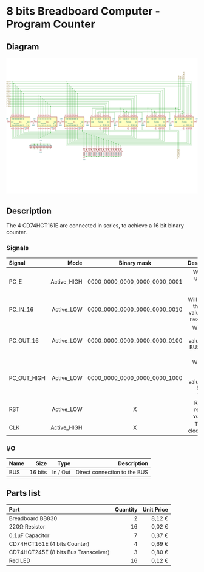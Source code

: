 # 8 bits Breadboard Computer - Program Counter

## Diagram
<img src="schematics/program_counter.png">

## Description
The 4 CD74HCT161E are connected in series, to achieve a 16 bit binary counter.

### Signals
| Signal      |        Mode |          Binary mask          |                                            Description |
|:------------|------------:|:-----------------------------:|-------------------------------------------------------:|
| PC_E        | Active_HIGH | 0000_0000_0000_0000_0000_0001 |                     Will count up one at the next @CLK |
| PC_IN_16    |  Active_LOW | 0000_0000_0000_0000_0000_0010 |          Will capture the BUS's value at the next @CLK |
| PC_OUT_16   |  Active_LOW | 0000_0000_0000_0000_0000_0100 |      Writes the current value to the BUS (all 16 bits) |
| PC_OUT_HIGH |  Active_LOW | 0000_0000_0000_0000_0000_1000 | Writes the 8 MSB current value to the 8 LSB of the BUS |
| RST         |  Active_LOW |               X               |                        Reset the register's value to 0 |
| CLK         | Active_HIGH |               X               |                                  The main clock signal |

### I/O
| Name |    Size |     Type |                  Description |
|:-----|--------:|---------:|-----------------------------:|
| BUS  | 16 bits | In / Out | Direct connection to the BUS |

## Parts list
| Part                                    | Quantity | Unit Price |
|:----------------------------------------|---------:|-----------:|
| Breadboard BB830                        |        2 |     8,12 € |
| 220Ω Resistor                           |       16 |     0,02 € |
| 0,1µF Capacitor                         |        7 |     0,37 € |
| CD74HCT161E (4 bits Counter)            |        4 |     0,69 € |
| CD74HCT245E (8 bits Bus Transceiver)    |        3 |     0,80 € |
| Red LED                                 |       16 |     0,12 € |
